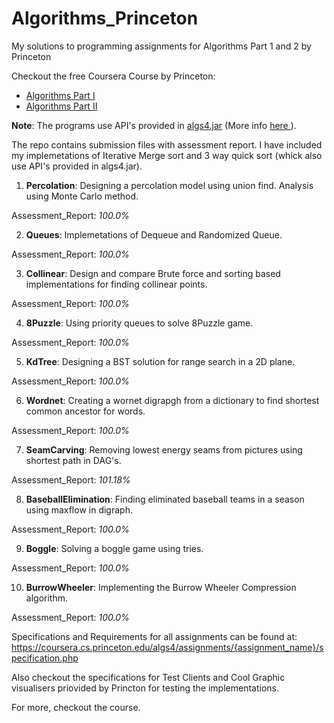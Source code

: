 # Algorithms_Princeton
My solutions to programming assignments for Algorithms Part 1 and 2 by Princeton

Checkout the free Coursera Course by Princeton:
* <a href="https://www.coursera.org/learn/algorithms-part1"  target="_blank"> Algorithms Part I </a>
* <a href="https://www.coursera.org/learn/algorithms-part2"  target="_blank"> Algorithms Part II </a>

__Note__: The programs use API's provided in <a href="https://algs4.cs.princeton.edu/code/algs4.jar">algs4.jar</a> (More info <a href="https://algs4.cs.princeton.edu/code/"> here </a>).

The repo contains submission files with assessment report.
I have included my implemetations of Iterative Merge sort and 3 way quick sort (whick also use API's provided in algs4.jar).

1. __Percolation__: Designing a percolation model using union find. Analysis using Monte Carlo method.

Assessment_Report: <em>100.0%</em>

2. __Queues__: Implemetations of Dequeue and Randomized Queue.

Assessment_Report: <em>100.0%</em>

3. __Collinear__: Design and compare Brute force and sorting based implementations for finding collinear points.

Assessment_Report: <em>100.0%</em>

4. __8Puzzle__: Using priority queues to solve 8Puzzle game.

Assessment_Report: <em>100.0%</em>

5. __KdTree__: Designing a BST solution for range search in a 2D plane.

Assessment_Report: <em>100.0%</em>

6. __Wordnet__: Creating a wornet digrapgh from a dictionary to find shortest common ancestor for words.

Assessment_Report: <em>100.0%</em>

7. __SeamCarving__: Removing lowest energy seams from pictures using shortest path in DAG's.

Assessment_Report: <em>101.18%</em>

8. __BaseballElimination__: Finding eliminated baseball teams in a season using maxflow in digraph.

Assessment_Report: <em>100.0%</em>

9. __Boggle__: Solving a boggle game using tries.

Assessment_Report: <em>100.0%</em>

10. __BurrowWheeler__: Implementing the Burrow Wheeler Compression algorithm.

Assessment_Report: <em>100.0%</em>

Specifications and Requirements for all assignments can be found at:
https://coursera.cs.princeton.edu/algs4/assignments/{assignment_name}/specification.php

Also checkout the specifications for Test Clients and Cool Graphic visualisers priovided by Princton for testing the implementations.

For more, checkout the course.
